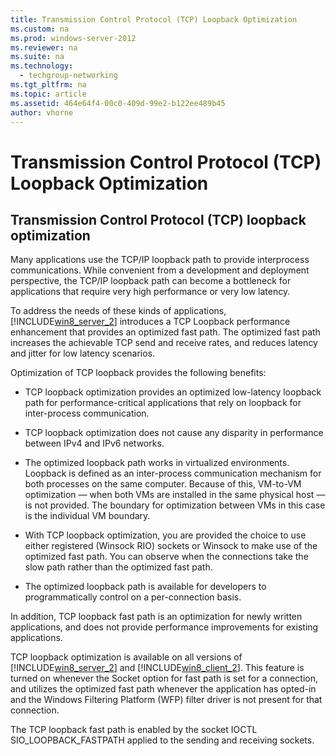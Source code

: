 ```yaml
---
title: Transmission Control Protocol (TCP) Loopback Optimization
ms.custom: na
ms.prod: windows-server-2012
ms.reviewer: na
ms.suite: na
ms.technology: 
  - techgroup-networking
ms.tgt_pltfrm: na
ms.topic: article
ms.assetid: 464e64f4-00c0-409d-99e2-b122ee489b45
author: vhorne
---
```

# Transmission Control Protocol (TCP) Loopback Optimization
  
## <a name="BKMK_TCP"></a>Transmission Control Protocol \(TCP\) loopback optimization  
Many applications use the TCP\/IP loopback path to provide interprocess communications. While convenient from a development and deployment perspective, the TCP\/IP loopback path can become a bottleneck for applications that require very high performance or very low latency.  
  
To address the needs of these kinds of applications, [!INCLUDE[win8_server_2](../Token/win8_server_2_md.md)] introduces a TCP Loopback performance enhancement that provides an optimized fast path. The optimized fast path increases the achievable TCP send and receive rates, and reduces latency and jitter for low latency scenarios.  
  
Optimization of TCP loopback provides the following benefits:  
  
-   TCP loopback optimization provides an optimized low\-latency loopback path for performance\-critical applications that rely on loopback for inter\-process communication.  
  
-   TCP loopback optimization does not cause any disparity in performance between IPv4 and IPv6 networks.  
  
-   The optimized loopback path works in virtualized environments. Loopback is defined as an inter\-process communication mechanism for both processes on the same computer. Because of this, VM\-to\-VM optimization — when both VMs are installed in the same physical host — is not provided. The boundary for optimization between VMs in this case is the individual VM boundary.  
  
-   With TCP loopback optimization, you are provided the choice to use either registered \(Winsock RIO\) sockets or Winsock to make use of the optimized fast path. You can observe when the connections take the slow path rather than the optimized fast path.  
  
-   The optimized loopback path is available for developers to programmatically control on a per\-connection basis.  
  
In addition, TCP loopback fast path is an optimization for newly written applications, and does not provide performance improvements for existing applications.  
  
TCP loopback optimization is available on all versions of [!INCLUDE[win8_server_2](../Token/win8_server_2_md.md)] and [!INCLUDE[win8_client_2](../Token/win8_client_2_md.md)]. This feature is turned on whenever the Socket option for fast path is set for a connection, and utilizes the optimized fast path whenever the application has opted\-in and the Windows Filtering Platform \(WFP\) filter driver is not present for that connection.  
  
The TCP loopback fast path is enabled by the socket IOCTL SIO\_LOOPBACK\_FASTPATH applied to the sending and receiving sockets.  
  
